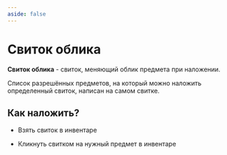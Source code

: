 ```yaml
---
aside: false
---
```


# Свиток облика

<ItemCard>
<Card style="overflow: hidden;" class="m-0">
    <template #header>
        <Image alt="user header" src="/assets/bestiary/usable/scroll.png" width="40%"/>
    </template>
    <template #title>Свиток Облика</template>
    <template #content>
      <Divider />
      <h3>Получение:</h3>
      <ul>
      <li>Донатик</li>
      </ul>
      <Divider />
      <p>Текстура: bykkake747</p>
    </template>
</Card>
</ItemCard>

**Свиток облика** - свиток, меняющий облик предмета при наложении.

Список разрешённых предметов, на который можно наложить определенный свиток, написан на самом свитке.

## Как наложить?

- Взять свиток в инвентаре

- Кликнуть свитком на нужный предмет в инвентаре

<br>